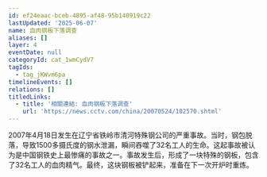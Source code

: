 ```yaml
---
id: ef24eaac-bceb-4895-af48-95b140919c22
lastUpdated: '2025-06-07'
name: 血肉钢板下落调查
aliases: []
layer: 4
eventDate: null
categoryId: cat_1wmCydV7
tagIds:
  - tag_jKWvm6pa
timelineEvents: []
relations: []
titledLinks:
  - title: '相關連結: 血肉钢板下落调查'
    url: 'https://news.cctv.com/china/20070524/102570.shtml'
---
```

2007年4月18日发生在辽宁省铁岭市清河特殊钢公司的严重事故。当时，钢包脱落，导致1500多摄氏度的钢水泄漏，瞬间吞噬了32名工人的生命。这起事故被认为是中国钢铁史上最惨痛的事故之一。事故发生后，形成了一块特殊的钢板，包含了32名工人的血肉精气。最终，这块钢板被铲起来，准备在下一次开炉时重炼。
